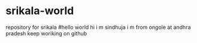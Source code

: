 # srikala-world
repository for srikala
#hello world
hi i m sindhuja i m from ongole at andhra pradesh
keep woriking on github
